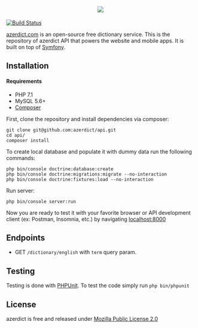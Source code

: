 <h1 align="center">
    <a href="https://azerdict.com" target="_blank">
        <img src="https://azerdict.com/img/logo.jpg" />
    </a>
</h1>

[![Build Status](https://travis-ci.com/azerdict/api.svg?branch=master)](https://travis-ci.com/azerdict/api)

[azerdict.com](https://azerdict.com) is an open-source free dictionary service.
This is the repository of azerdict API that powers the website and mobile apps. It is built on top of [Symfony](https://symfony.com).


Installation
------------

#### Requirements
* PHP 7.1
* MySQL 5.6+
* [Composer](https://getcomposer.org/)

First, clone the repository and install dependencies via composer:

```
git clone git@github.com:azerdict/api.git
cd api/
composer install
```

To create local database and populate it with dummy data run the following commands:

```
php bin/console doctrine:database:create
php bin/console doctrine:migrations:migrate --no-interaction
php bin/console doctrine:fixtures:load --no-interaction
```

Run server:

```
php bin/console server:run
```

Now you are ready to test it with your favorite browser or API development client (ex: Postman, Insomnia, etc.) by navigating [localhost:8000](http://localhost:8000)


Endpoints
---------

* GET `/dictionary/english` with `term` query param.


Testing
-------

Testing is done with [PHPUnit](https://phpunit.de/). To test the code simply run `php bin/phpunit`


License
-------

azerdict is free and released under [Mozilla Public License 2.0](https://www.mozilla.org/en-US/MPL/2.0/)
